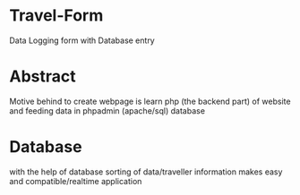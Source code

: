 # Travel-Form
Data Logging form with Database entry
# Abstract
Motive behind to create webpage is learn php
(the backend part) of website and feeding data 
in phpadmin (apache/sql) database
# Database
with the help of database sorting of data/traveller
information makes easy and compatible/realtime
application
